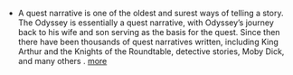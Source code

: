 - A quest narrative is one of the oldest and surest ways of telling a story. The Odyssey is essentially a quest narrative, with Odyssey’s journey back to his wife and son serving as the basis for the quest. Since then there have been thousands of quest narratives written, including King Arthur and the Knights of the Roundtable, detective stories, Moby Dick, and many others .  [more](https://www.thewritersworkshop.net/the-quest-narrative-a-great-way-to-tell-a-story/#:~:text=The%20form%20of%20a%20quest,%2C%20experience%20something%2C%20discover%20something.)